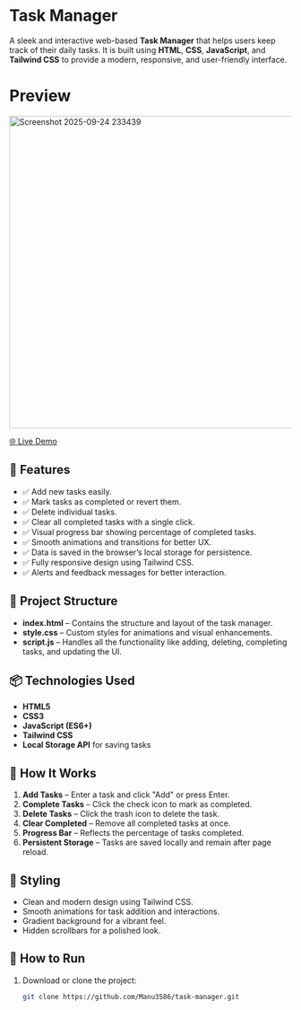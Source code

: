 # Task Manager

A sleek and interactive web-based **Task Manager** that helps users keep track of their daily tasks. It is built using **HTML**, **CSS**, **JavaScript**, and **Tailwind CSS** to provide a modern, responsive, and user-friendly interface.

# Preview
<img width="1103" height="557" alt="Screenshot 2025-09-24 233439" src="https://github.com/user-attachments/assets/a496df21-d17f-454a-b7aa-3c96162f4ee6" />


[🌐 Live Demo](https://manu3586.github.io/Task-Manager/)


## 🚀 Features

- ✅ Add new tasks easily.
- ✅ Mark tasks as completed or revert them.
- ✅ Delete individual tasks.
- ✅ Clear all completed tasks with a single click.
- ✅ Visual progress bar showing percentage of completed tasks.
- ✅ Smooth animations and transitions for better UX.
- ✅ Data is saved in the browser’s local storage for persistence.
- ✅ Fully responsive design using Tailwind CSS.
- ✅ Alerts and feedback messages for better interaction.

## 📂 Project Structure

- **index.html** – Contains the structure and layout of the task manager.
- **style.css** – Custom styles for animations and visual enhancements.
- **script.js** – Handles all the functionality like adding, deleting, completing tasks, and updating the UI.

## 📦 Technologies Used

- **HTML5**  
- **CSS3**  
- **JavaScript (ES6+)**  
- **Tailwind CSS**  
- **Local Storage API** for saving tasks

## 📖 How It Works

1. **Add Tasks** – Enter a task and click "Add" or press Enter.
2. **Complete Tasks** – Click the check icon to mark as completed.
3. **Delete Tasks** – Click the trash icon to delete the task.
4. **Clear Completed** – Remove all completed tasks at once.
5. **Progress Bar** – Reflects the percentage of tasks completed.
6. **Persistent Storage** – Tasks are saved locally and remain after page reload.

## 🎨 Styling

- Clean and modern design using Tailwind CSS.
- Smooth animations for task addition and interactions.
- Gradient background for a vibrant feel.
- Hidden scrollbars for a polished look.

## 📂 How to Run

1. Download or clone the project:
   ```bash
   git clone https://github.com/Manu3586/task-manager.git
